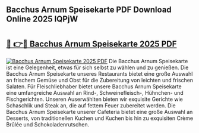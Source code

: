 ## Bacchus Arnum Speisekarte PDF Download Online 2025 lQPjW

# <h2><a href="http://gc5hm5p.nevu.top/?p=Bacchus+Arnum+Speisekarte">🔗 👉🔴 Bacchus Arnum Speisekarte 2025 PDF</a></h2>

[![Bacchus Arnum Speisekarte 2025 PDF](https://i.imgur.com/dBaPXMq.png)](http://gc5hm5p.nevu.top/?p=Bacchus+Arnum+Speisekarte)
Die Bacchus Arnum Speisekarte ist eine Gelegenheit, etwas für sich selbst zu wählen und zu genießen. Die Bacchus Arnum Speisekarte unseres Restaurants bietet eine große Auswahl an frischem Gemüse und Obst für die Zubereitung von leichten und frischen Salaten. Für Fleischliebhaber bietet unsere Bacchus Arnum Speisekarte eine umfangreiche Auswahl an Rind-, Schweinefleisch-, Hühnchen- und Fischgerichten. Unseren Auserwählten bieten wir exquisite Gerichte wie Schaschlik und Steak an, die auf fettem Feuer zubereitet werden. Die Bacchus Arnum Speisekarte unserer Cafeteria bietet eine große Auswahl an Desserts, von traditionellen Kuchen und Kuchen bis hin zu exquisiten Crème Brûlée und Schokoladenrutschen.
